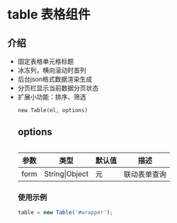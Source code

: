 # table 表格组件

## 介绍
+ 固定表格单元格标题
+ 冰冻列，横向滚动时首列
+ 后台json格式数据渲染生成<table>
+ 分页栏显示当前数据分页状态
+ 扩展小功能：排序、筛选


`new Table(el, options)`
## options
参数		|类型						|默认值			|描述
--------|---------------|-----------|------------
form		|String\|Object |元					|联动表单查询


### 使用示例
```javascript
table = new Table('#wrapper');
```
